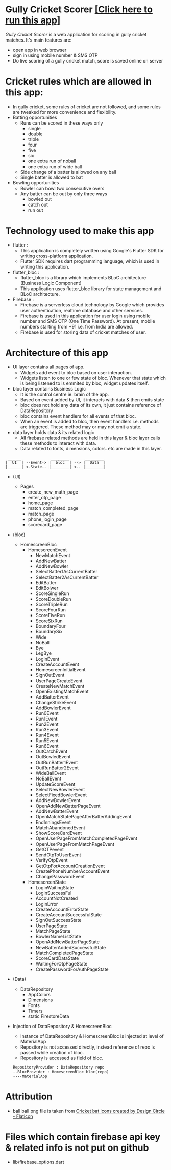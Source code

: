 # Gully Cricket Scorer  [[Click here to run this app]](https://gully-cricket-scorer.web.app/)
*Gully Cricket Scorer* is a web application for scoring in gully cricket matches.
It's main features are:
- open app in web browser
- sign in using mobile number & SMS OTP
- Do live scoring of a gully cricket match, score is saved online on server

# Cricket rules which are allowed in this app:
- In gully cricket, some rules of cricket are not followed, and some rules are tweaked for more convenience and flexibility.
- Batting opportunities
    - Runs can be scored in these ways only
        - single
        - double
        - triple
        - four
        - five
        - six
        - one extra run of noball 
        - one extra run of wide ball
    - Side change of a batter is allowed on any ball
    - Single batter is allowed to bat
- Bowling opportunities
    - Bowler can bowl two consecutive overs
    - Any batter can be out by only three ways
        - bowled out
        - catch out
        - run out

# Technology used to make this app
- flutter : 
    -   This application is completely written using Google's Flutter SDK for writing cross-platform application.
    -   Flutter SDK requires dart programming language, which is used in writing this application.
- flutter_bloc : 
    -   flutter_bloc is a library which implements BLoC architecture (Business Logic Component)
    -   This application uses flutter_bloc library for state management and BLoC architecture.
- Firebase :
    - Firebase is a serverless cloud technology by Google which provides user authentication, realtime database and other services.
    - Firebase is used in this application for user login using mobile number and SMS OTP (One Time Password). At present, mobile numbers starting from +91 i.e. from India are allowed.
    - Firebase is used for storing data of cricket matches of user.

# Architecture of this app
- UI layer contains all pages of app.
  - Widgets add event to bloc based on user interaction.
  - Widgets listen to one or few state of bloc. Whenever that state which is being listened to is emmited by bloc, widget updates itself.
- bloc layer contains Business Logic
  - It is the control centre ie. brain of the app.
  - Based on event added by UI, it interacts with data & then emits state
  - bloc does not hold any data of its own, it just contains reference of DataRepository
  - bloc contains event handlers for all events of that bloc.
  - When an event is added to bloc, then event handlers i.e. methods are triggered. These method may or may not emit a state.
- data layer holds data & its related logic
  - All firebase related methods are held in this layer & bloc layer calls  these methods to interact with data.
  - Data related to fonts, dimensions, colors. etc are made in this layer.


```
 ______             ________       ________
|  UI  | --Event-> |  bloc  | --> |  Data  |
|______| <-State-- |________| <-- |________|

```

- (UI) 
  - Pages
    - create_new_math_page
    - enter_otp_page
    - home_page
    - match_completed_page
    - match_page
    - phone_login_page
    - scorecard_page

- (bloc) 
  - HomescreenBloc
    - HomescreenEvent
        - NewMatchEvent
        - AddNewBatter
        - AddNewBowler
        - SelectBatter1AsCurrentBatter
        - SelectBatter2AsCurrentBatter
        - EditBatter
        - EditBolwer
        - ScoreSingleRun
        - ScoreDoubleRun
        - ScoreTripleRun
        - ScoreFourRun
        - ScoreFiveRun
        - ScoreSixRun
        - BoundaryFour
        - BoundarySix
        - Wide
        - NoBall
        - Bye
        - LegBye
        - LoginEvent
        - CreateAccountEvent
        - HomescreenInitialEvent
        - SignOutEvent
        - UserPageCreateEvent
        - CreateNewMatchEvent
        - OpenExistingMatchEvent
        - AddBatterEvent
        - ChangeStrikeEvent
        - AddBowlerEvent
        - Run0Event
        - Run1Event
        - Run2Event
        - Run3Event
        - Run4Event
        - Run5Event
        - Run6Event
        - OutCatchEvent
        - OutBowledEvent
        - OutRunBatter1Event
        - OutRunBatter2Event
        - WideBallEvent
        - NoBallEvent
        - UpdateScoreEvent
        - SelectNewBowlerEvent
        - SelectFixedBowlerEvent
        - AddNewBowlerEvent
        - OpenAddNewBatterPageEvent
        - AddNewBatterEvent
        - OpenMatchStatePageAfterBatterAddingEvent
        - EndInningsEvent
        - MatchAbandonedEvent
        - ShowScoreCardEvent
        - OpenUserPageFromMatchCompletedPageEvent
        - OpenUserPageFromMatchPageEvent
        - GetOTPevent
        - SendOtpToUserEvent
        - VerifyOtpEvent
        - GetOtpForAccountCreationEvent
        - CreatePhoneNumberAccountEvent
        - ChangePasswordEvent
    - HomescreenState
        - LoginWaitingState
        - LoginSuccessFul
        - AccountNotCreated
        - LoginError
        - CreateAccountErrorState
        - CreateAccountSuccessfulState
        - SignOutSuccessState
        - UserPageState
        - MatchPageState
        - BowlerNameListState
        - OpenAddNewBatterPageState
        - NewBatterAddedSuccessfulState
        - MatchCompletedPageState
        - ScoreCardDataState
        - WaitingForOtpPageState
        - CreatePasswordForAuthPageState


- (Data) 
  - DataRepository
    - AppColors
    - Dimensions
    - Fonts
    - Timers
    - static FirestoreData

- Injection of DataRepository & HomescreenBloc
  - Instance of DataRepository & HomescreenBloc is injected at level of MaterialApp
  - Repository is not accessed directly, instead reference of repo is passed while creation of bloc.
  - Repository is accessed as field of bloc.

  ```
  RepositoryProvider : DataRepository repo
  --BlocProvider : HomescreenBloc bloc(repo)
  ----MaterialApp
  ```

# Attribution
- ball ball png file is taken from
 <a href="https://www.flaticon.com/free-icons/cricket-bat" title="cricket bat icons">Cricket bat icons created by Design Circle - Flaticon</a>

# Files which contain firebase api key & related info is not put on github
- lib/firebase_options.dart
